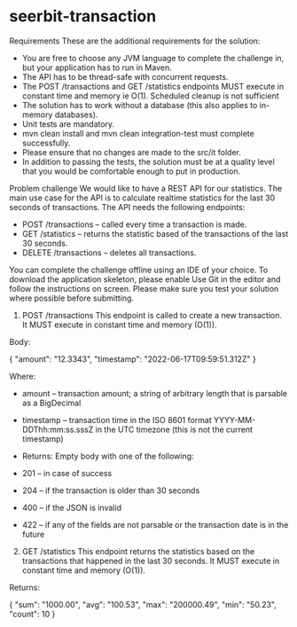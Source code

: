 ﻿# seerbit-transaction
Requirements
These are the additional requirements for the solution:

- You are free to choose any JVM language to complete the challenge in, but your application has to run in Maven.
- The API has to be thread-safe with concurrent requests.
- The POST /transactions and GET /statistics endpoints MUST execute in constant time and memory ie O(1). Scheduled cleanup is not sufficient
- The solution has to work without a database (this also applies to in-memory databases).
- Unit tests are mandatory.
- mvn clean install and mvn clean integration-test must complete successfully.
- Please ensure that no changes are made to the src/it folder.
- In addition to passing the tests, the solution must be at a quality level that you would be comfortable enough to put in production.


Problem challenge
We would like to have a REST API for our statistics. The main use case for the API is to calculate realtime statistics for the last 30 seconds of transactions. The API needs the following endpoints:

- POST /transactions – called every time a transaction is made.
- GET /statistics – returns the statistic based of the transactions of the last 30 seconds.
- DELETE /transactions – deletes all transactions.


You can complete the challenge offline using an IDE of your choice. To download the application skeleton, please enable Use Git in the editor and follow the instructions on screen. Please make sure you test your solution where possible before submitting.



1. POST /transactions
This endpoint is called to create a new transaction. It MUST execute in constant time and memory (O(1)).

Body:

{
"amount": "12.3343",
"timestamp": "2022-06-17T09:59:51.312Z"
}

Where:

- amount – transaction amount; a string of arbitrary length that is parsable as a BigDecimal
- timestamp – transaction time in the ISO 8601 format YYYY-MM-DDThh:mm:ss.sssZ in the UTC timezone (this is not the current timestamp)
- Returns: Empty body with one of the following:

- 201 – in case of success
- 204 – if the transaction is older than 30 seconds
- 400 – if the JSON is invalid
- 422 – if any of the fields are not parsable or the transaction date is in the future


2. GET /statistics
This endpoint returns the statistics based on the transactions that happened in the last 30 seconds. It MUST execute in constant time and memory (O(1)).

Returns:

{
"sum": "1000.00",
"avg": "100.53",
"max": "200000.49",
"min": "50.23",
"count": 10
}
